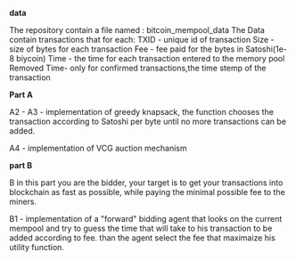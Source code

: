 **data**

The repository contain a file named : bitcoin_mempool_data
The Data contain transactions that for each:
TXID - unique id of transaction
Size - size of bytes for each transaction
Fee - fee paid for the bytes in Satoshi(1e-8 biycoin)
Time - the time for each transaction entered to the memory pool
Removed Time- only for confirmed transactions,the time stemp of the transaction

**Part A**

A2 - A3 - implementation of greedy knapsack, the function chooses the transaction according to Satoshi per byte until no more transactions can be added.

A4 - implementation of VCG auction mechanism

**part B**

B in this part you are the bidder, your target is to get your transactions into blockchain as fast as possible, while paying the minimal possible fee to the miners.

B1 - implementation of a "forward" bidding agent that looks on the current mempool and try to guess the time that will take to his transaction to be added according to fee. than the agent select the fee that maximaize his utility function.

